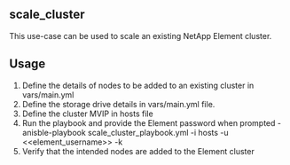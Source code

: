 scale_cluster
-----------

This use-case can be used to scale an existing NetApp Element cluster.

Usage
----

1. Define the details of nodes to be added to an existing cluster in vars/main.yml
2. Define the storage drive details in vars/main.yml file. 
3. Define the cluster MVIP in hosts file
4. Run the playbook and provide the Element password when prompted - anisble-playbook scale_cluster_playbook.yml -i hosts -u <<element_username>> -k 
5. Verify that the intended nodes are added to the Element cluster
